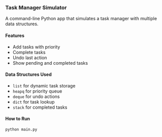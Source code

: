### Task Manager Simulator 

A command-line Python app that simulates a task manager with multiple data structures.

#### Features

- Add tasks with priority
- Complete tasks
- Undo last action
- Show pending and completed tasks

#### Data Structures Used

- `list` for dynamic task storage
- `heapq` for priority queue
- `deque` for undo actions
- `dict` for task lookup
- `stack` for completed tasks

#### How to Run

```bash
python main.py
